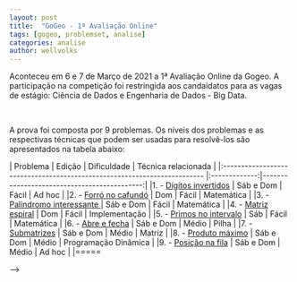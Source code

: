 ```yaml
---
layout: post
title:  "GoGeo - 1ª Avaliação Online"
tags: [gogeo, problemset, analise]
categories: analise
author: wellvolks
---
```


Aconteceu em 6 e 7 de Março de 2021 a 1ª Avaliação Online da Gogeo. A participação na competição foi restringida aos candaidatos para as vagas de estágio: Ciência de Dados e Engenharia de Dados - Big Data.

<br>

A prova foi composta por 9 problemas. Os níveis dos problemas e as respectivas técnicas que podem ser usadas para resolvê-los são apresentados na tabela abaixo:


| Problema                                                                 |   Edição      | Dificuldade   | Técnica relacionada         |
|:------------------------------------------------------------------------ |:-------------:|--------------------------------------------:|
|1. - <a href="#digitos_invertidos">Dígitos invertidos</a>                 | Sáb e Dom     | Fácil         | Ad hoc                      |
|2. - <a href="#forro_no_cafundo">Forró no cafundó</a>                     | Dom           | Fácil         | Matemática                  |
|3. - <a href="#palindromo_interessante">Palindromo interessante </a>      | Sáb e Dom     | Fácil         | Matemática                  |
|4. - <a href="#matriz_espiral">Matriz espiral</a>                         | Dom           | Fácil         | Implementação               |
|5. - <a href="#primos_no_intervalo">Primos no intervalo</a>               | Sáb           | Fácil         | Matemática                  |
|6. - <a href="#abre_e_fecha">Abre e fecha</a>                             | Sáb e Dom     | Médio         | Pilha                       |
|7. - <a href="#submatrizes">Submatrizes</a>                               | Sáb e Dom     | Médio         | Matriz                      |
|8. - <a href="#produto_maximo">Produto máximo</a>                         | Sáb e Dom     | Médio         | Programação Dinâmica        |
|9. - <a href="#posicao_na_fila">Posição na fila</a>                       | Sáb e Dom     | Médio         | Ad hoc                      |
|=====


-->

